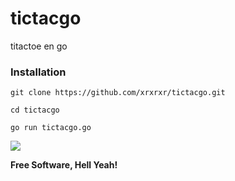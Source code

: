 # tictacgo
titactoe en go

### Installation
```
git clone https://github.com/xrxrxr/tictacgo.git
```

```
cd tictacgo
```
```
go run tictacgo.go
```

![](https://media.giphy.com/media/HrB1MUATg24Ra/giphy.gif)

**Free Software, Hell Yeah!**
